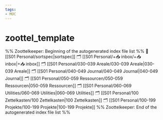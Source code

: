 ```yaml
---
tags: 
- MOC
---
```

# zoottel_template



%% Zoottelkeeper: Beginning of the autogenerated index file list  %%
📄 [[S01 Personal/sortspec|sortspec]]
🗂️ [[S01 Personal/+📥 inbox/+📥 inbox|+📥 inbox]]
🗂️ [[S01 Personal/030-039 Areale/030-039 Areale|030-039 Areale]]
🗂️ [[S01 Personal/040-049 Journal/040-049 Journal|040-049 Journal]]
🗂️ [[S01 Personal/050-059 Ressourcen/050-059 Ressourcen|050-059 Ressourcen]]
🗂️ [[S01 Personal/060-069 Utilities/060-069 Utilities|060-069 Utilities]]
🗂️ [[S01 Personal/100 Zettelkasten/100 Zettelkasten|100 Zettelkasten]]
🗂️ [[S01 Personal/100-199 Projekte/100-199 Projekte|100-199 Projekte]]
%% Zoottelkeeper: End of the autogenerated index file list  %%

